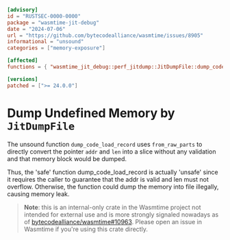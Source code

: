 ```toml
[advisory]
id = "RUSTSEC-0000-0000"
package = "wasmtime-jit-debug"
date = "2024-07-06"
url = "https://github.com/bytecodealliance/wasmtime/issues/8905"
informational = "unsound"
categories = ["memory-exposure"]

[affected]
functions = { "wasmtime_jit_debug::perf_jitdump::JitDumpFile::dump_code_load_record" = ["<= 24.0.0"] }

[versions]
patched = [">= 24.0.0"]
```

# Dump Undefined Memory by `JitDumpFile`

The unsound function `dump_code_load_record` uses `from_raw_parts` to directly convert 
the pointer `addr` and `len` into a slice without any validation and that memory block 
would be dumped.

Thus, the 'safe' function dump_code_load_record is actually 'unsafe' since it requires 
the caller to guarantee that the addr is valid and len must not overflow.
Otherwise, the function could dump the memory into file illegally, causing memory leak.

> **Note**: this is an internal-only crate in the Wasmtime project not intended for
external use and is more strongly signaled nowadays as of
[bytecodealliance/wasmtime#10963](https://github.com/bytecodealliance/wasmtime/pull/10963).
Please open an issue in Wasmtime if you're using this crate directly.
